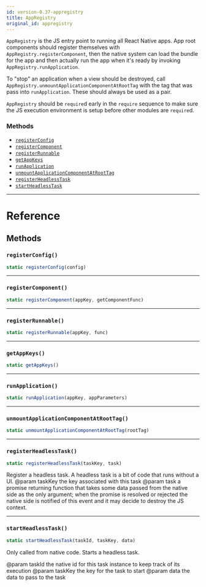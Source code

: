 ```yaml
---
id: version-0.37-appregistry
title: AppRegistry
original_id: appregistry
---
```


`AppRegistry` is the JS entry point to running all React Native apps.  App
root components should register themselves with
`AppRegistry.registerComponent`, then the native system can load the bundle
for the app and then actually run the app when it's ready by invoking
`AppRegistry.runApplication`.

To "stop" an application when a view should be destroyed, call
`AppRegistry.unmountApplicationComponentAtRootTag` with the tag that was
pass into `runApplication`. These should always be used as a pair.

`AppRegistry` should be `require`d early in the `require` sequence to make
sure the JS execution environment is setup before other modules are
`require`d.


### Methods

- [`registerConfig`](appregistry.md#registerconfig)
- [`registerComponent`](appregistry.md#registercomponent)
- [`registerRunnable`](appregistry.md#registerrunnable)
- [`getAppKeys`](appregistry.md#getappkeys)
- [`runApplication`](appregistry.md#runapplication)
- [`unmountApplicationComponentAtRootTag`](appregistry.md#unmountapplicationcomponentatroottag)
- [`registerHeadlessTask`](appregistry.md#registerheadlesstask)
- [`startHeadlessTask`](appregistry.md#startheadlesstask)




---

# Reference

## Methods

### `registerConfig()`

```javascript
static registerConfig(config)
```



---

### `registerComponent()`

```javascript
static registerComponent(appKey, getComponentFunc)
```



---

### `registerRunnable()`

```javascript
static registerRunnable(appKey, func)
```



---

### `getAppKeys()`

```javascript
static getAppKeys()
```



---

### `runApplication()`

```javascript
static runApplication(appKey, appParameters)
```



---

### `unmountApplicationComponentAtRootTag()`

```javascript
static unmountApplicationComponentAtRootTag(rootTag)
```



---

### `registerHeadlessTask()`

```javascript
static registerHeadlessTask(taskKey, task)
```


Register a headless task. A headless task is a bit of code that runs without a UI.
@param taskKey the key associated with this task
@param task    a promise returning function that takes some data passed from the native side as
               the only argument; when the promise is resolved or rejected the native side is
               notified of this event and it may decide to destroy the JS context.




---

### `startHeadlessTask()`

```javascript
static startHeadlessTask(taskId, taskKey, data)
```


Only called from native code. Starts a headless task.

@param taskId the native id for this task instance to keep track of its execution
@param taskKey the key for the task to start
@param data the data to pass to the task




